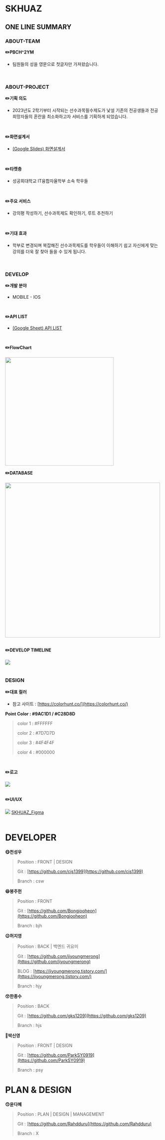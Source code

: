 # SKHUAZ

## ONE LINE SUMMARY

### ABOUT-TEAM
**✏️PBCH^2YM**
- 팀원들의 성을 영문으로 첫글자만 가져왔습니다.
<br>

### ABOUT-PROJECT

**✏️기획 의도**
- 2023년도 2학기부터 시작되는 선수과목필수제도가 낯설 기존의 전공생들과 전공희망자들의 혼란을 최소화하고자 서비스를 기획하게 되었습니다.
<br>

**✏️화면설계서**
- [(Google Slides) 화면설계서](https://docs.google.com/presentation/d/1f86pxXAtCNb8E4Bpo681xuob3U1AWsLLQ97n2B2JbrI/edit?usp=sharing)
<br>

**✏️타켓층**
- 성공회대학교 IT융합자율학부 소속 학우들
<br>

**✏️주요 서비스**
- 강의평 작성하기, 선수과목제도 확인하기, 루트 추천하기
<br>

**✏️기대 효과**
- 학부로 변경되며 복잡해진 선수과목제도를 학우들이 이해하기 쉽고 자신에게 맞는 강의를 더욱 잘 찾아 들을 수 있게 됩니다.
<br>

### DEVELOP

**✏️개발 분야**
- MOBILE - IOS
<br>

**✏️API LIST**
- [(Google Sheet) API LIST](https://docs.google.com/spreadsheets/d/1ZoWnLDblq2aaDzvEbMTEwCx34HS-Qy0fzOm_4k4j9wo/edit?usp=sharing)
<br>

**✏️FlowChart**
<br>
<br>
<img height = "350px" src="https://user-images.githubusercontent.com/49307827/231462835-d602f090-de56-4795-b536-ed820c7efcff.png">

**✏️DATABASE**
<br>
<br>
<img width = "500px" src="https://user-images.githubusercontent.com/49307827/231462156-f90d145c-6c83-46f0-af5a-ce11a4b7af62.png">
<br>
<br>

**✏️DEVELOP TIMELINE**
<br>
<br>
<img src="https://user-images.githubusercontent.com/49307827/231466362-c0a20ae1-0f19-4a03-8959-6c7c61f3994f.png">
<br>
<br>

### DESIGN
**✏️대표 컬러**
- 참고 사이트 : [https://colorhunt.co/](https://colorhunt.co/)

**Point Color : #9AC1D1 / #C28D8D**
> 
> color 1 : #FFFFFF
> 
> color 2 : #7D7D7D
> 
> color 3 : #4F4F4F
> 
> color 4 : #000000

<br>

**✏️로고**
<br>
<br>
<img src = "https://user-images.githubusercontent.com/49307827/224651317-afa30cb9-c244-4058-be41-e4d36bb47cfc.png">
<br>
<br>

**✏️UI/UX**
<br>
<br>
<img src="https://user-images.githubusercontent.com/49307827/224653514-d0635f6c-a27f-4afd-b68f-d62ffa17c1f1.png">
[SKHUAZ_Figma](https://www.figma.com/file/sfcCedIBiA6FXPj276HxrS/PBCH%5E2?node-id=478%3A482&t=m60M9N0Vc4uRlTGv-1)
<br>
<br>

# DEVELOPER

**😋천성우**

> Position : FRONT | DESIGN
> 
> Git : [https://github.com/cjs1399](https://github.com/cjs1399)
> 
> Branch : csw

**😆봉주헌**

> Position : FRONT
> 
> Git : [https://github.com/Bongjooheon](https://github.com/Bongjooheon)
> 
> Branch : bjh

**😉허지영**

> Position : BACK | 백엔드 귀요미
> 
> Git : [https://github.com/jiyoungmerong](https://github.com/jiyoungmerong)
>
> BLOG : [https://jiyoungmerong.tistory.com/](https://jiyoungmerong.tistory.com/)
> 
> Branch : hjy

**😚한종수**

> Position : BACK
> 
> Git : [https://github.com/gks1209](https://github.com/gks1209)
> 
> Branch : hjs

**🤢박신영**

> Position : FRONT | DESIGN
> 
> Git : [https://github.com/ParkSY0919](https://github.com/ParkSY0919)
> 
> Branch : psy

# PLAN & DESIGN

**🙃윤다혜**

> Position : PLAN | DESIGN | MANAGEMENT
> 
> Git : [https://github.com/Rahdduru](https://github.com/Rahdduru)
> 
> Branch : X
